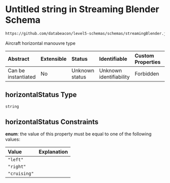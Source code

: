 # Untitled string in Streaming Blender Schema

```txt
https://github.com/databeacon/level5-schemas/schemas/streamingBlender.json#/properties/flights/properties/horizontalStatus
```

Aircraft horizontal manouvre type

| Abstract            | Extensible | Status         | Identifiable            | Custom Properties | Additional Properties | Access Restrictions | Defined In                                                                 |
| :------------------ | :--------- | :------------- | :---------------------- | :---------------- | :-------------------- | :------------------ | :------------------------------------------------------------------------- |
| Can be instantiated | No         | Unknown status | Unknown identifiability | Forbidden         | Allowed               | none                | [blender.schema.json\*](../out/blender.schema.json "open original schema") |

## horizontalStatus Type

`string`

## horizontalStatus Constraints

**enum**: the value of this property must be equal to one of the following values:

| Value        | Explanation |
| :----------- | :---------- |
| `"left"`     |             |
| `"right"`    |             |
| `"cruising"` |             |
